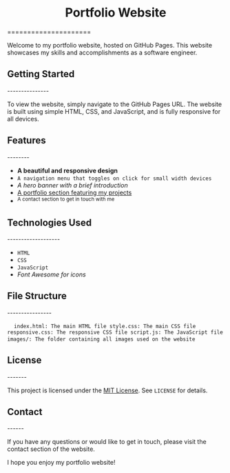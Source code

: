 <h1 align="center">Portfolio Website</h1> ===================== <p>Welcome to my portfolio website, hosted on GitHub Pages. This website showcases my skills and accomplishments as a software engineer.</p> <h2>Getting Started</h2> --------------- <p>To view the website, simply navigate to the GitHub Pages URL. The website is built using simple HTML, CSS, and JavaScript, and is fully responsive for all devices.</p> <h2>Features</h2> -------- <ul> <li><strong>A beautiful and responsive design</strong></li> <li><code>A navigation menu that toggles on click for small width devices</code></li> <li><em>A hero banner with a brief introduction</em></li> <li><u>A portfolio section featuring my projects</u></li> <li><sup>A contact section to get in touch with me</sup></li> </ul> <h2>Technologies Used</h2> ------------------- <ul> <li><code>HTML</code></li> <li><code>CSS</code></li> <li><code>JavaScript</code></li> <li><i>Font Awesome for icons</i></li> </ul> <h2>File Structure</h2> ---------------- <pre> <code> index.html: The main HTML file style.css: The main CSS file responsive.css: The responsive CSS file script.js: The JavaScript file images/: The folder containing all images used on the website </code> </pre> <h2>License</h2> ------- <p>This project is licensed under the <a href="https://opensource.org/licenses/MIT">MIT License</a>. See <code>LICENSE</code> for details.</p> <h2>Contact</h2> ------ <p>If you have any questions or would like to get in touch, please visit the contact section of the website.</p> <p>I hope you enjoy my portfolio website!</p>

